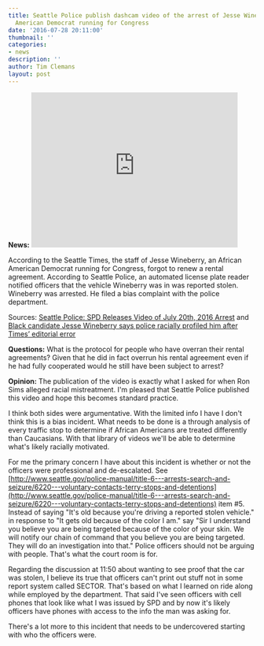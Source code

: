 ```yaml
---
title: Seattle Police publish dashcam video of the arrest of Jesse Wineberry, an African
  American Democrat running for Congress
date: '2016-07-28 20:11:00'
thumbnail: ''
categories:
- news
description: ''
author: Tim Clemans
layout: post
---
```

**News:** <iframe width="420" height="315" src="https://www.youtube.com/embed/tECqgs7x728" frameborder="0" allowfullscreen></iframe>

According to the Seattle Times, the staff of Jesse Wineberry, an African American Democrat running for Congress, forgot to renew a rental agreement. According to Seattle Police, an automated license plate reader notified officers that the vehicle Wineberry was in was reported stolen. Wineberry was arrested. He filed a bias complaint with the police department.

Sources: [Seattle Police: SPD Releases Video of July 20th, 2016 Arrest](http://spdblotter.seattle.gov/2016/07/28/spd-releases-video-of-july-20th-arrest/) and [Black candidate Jesse Wineberry says police racially profiled him after Times’ editorial error](http://www.seattletimes.com/seattle-news/politics/black-candidate-jesse-wineberry-says-police-racially-profiled-him-after-times-editorial-error/)

**Questions:** What is the protocol for people who have overran their rental agreements? Given that he did in fact overrun his rental agreement even if he had fully cooperated would he still have been subject to arrest?

**Opinion:** The publication of the video is exactly what I asked for when Ron Sims alleged racial mistreatment. I'm pleased that Seattle Police published this video and hope this becomes standard practice. 

I think both sides were argumentative. With the limited info I have I don't think this is a bias incident. What needs to be done is a through analysis of every traffic stop to determine if African Americans are treated differently than Caucasians. With that library of videos we'll be able to determine what's likely racially motivated.

For me the primary concern I have about this incident is whether or not the officers were professional and de-escalated. See [http://www.seattle.gov/police-manual/title-6---arrests-search-and-seizure/6220---voluntary-contacts-terry-stops-and-detentions](http://www.seattle.gov/police-manual/title-6---arrests-search-and-seizure/6220---voluntary-contacts-terry-stops-and-detentions) item #5. Instead of saying "It's old because you're driving a reported stolen vehicle." in response to "It gets old because of the color I am." say "Sir I understand you believe you are being targeted because of the color of your skin. We will notify our chain of command that you believe you are being targeted. They will do an investigation into that." Police officers should not be arguing with people. That's what the court room is for.

Regarding the discussion at 11:50 about wanting to see proof that the car was stolen, I believe its true that officers can't print out stuff not in some report system called SECTOR. That's based on what I learned on ride along while employed by the department. That said I've seen officers with cell phones that look like what I was issued by SPD and by now it's likely officers have phones with access to the info the man was asking for. 

There's a lot more to this incident that needs to be undercovered starting with who the officers were.

